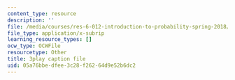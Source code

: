 ```yaml
---
content_type: resource
description: ''
file: /media/courses/res-6-012-introduction-to-probability-spring-2018/05a76bbedfee3c28f26264d9e52b6dc2_pdR9hV8mRWE.srt
file_type: application/x-subrip
learning_resource_types: []
ocw_type: OCWFile
resourcetype: Other
title: 3play caption file
uid: 05a76bbe-dfee-3c28-f262-64d9e52b6dc2
---
```

